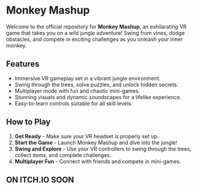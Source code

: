 # Monkey Mashup

Welcome to the official repository for **Monkey Mashup**, an exhilarating VR game that takes you on a wild jungle adventure! Swing from vines, dodge obstacles, and compete in exciting challenges as you unleash your inner monkey.

## Features

- Immersive VR gameplay set in a vibrant jungle environment.
- Swing through the trees, solve puzzles, and unlock hidden secrets.
- Multiplayer mode with fun and chaotic mini-games.
- Stunning visuals and dynamic soundscapes for a lifelike experience.
- Easy-to-learn controls suitable for all skill levels.

## How to Play

1. **Get Ready** - Make sure your VR headset is properly set up.
2. **Start the Game** - Launch Monkey Mashup and dive into the jungle!
3. **Swing and Explore** - Use your VR controllers to swing through the trees, collect items, and complete challenges.
4. **Multiplayer Fun** - Connect with friends and compete in mini-games.

## ON ITCH.IO SOON
